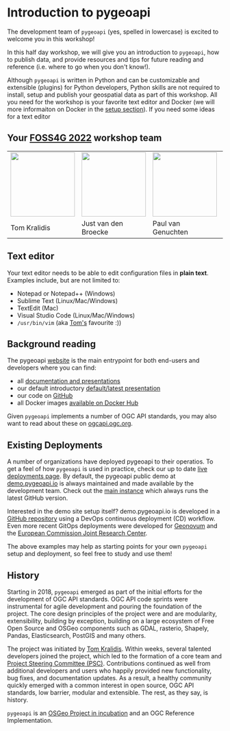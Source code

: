 # Introduction to pygeoapi

The development team of `pygeoapi` (yes, spelled in lowercase) is excited to welcome you in this workshop! 

In this half day workshop, we will give you an introduction to `pygeoapi`, how to publish data, and provide
resources and tips for future reading and reference (i.e. where to go when you don't know!).

Although `pygeoapi` is written in Python and can be customizable and extensible (plugins) 
for Python developers, Python skills are not required to install, setup and publish your geospatial
data as part of this workshop. All you need for the workshop is your favorite text editor and Docker (we will
more informaiton on Docker in the [setup section](setup.md)). If you need some ideas for a text editor

## Your [FOSS4G 2022](https://2022.foss4g.org) workshop team

<table>
    <tr>
        <td><a href="https://twitter.com/tomkralidis"><img width="150" src="https://avatars.githubusercontent.com/u/910430?v=4"/></a></td>
        <td><a href="https://twitter.com/justb4"><img width="150" src="https://avatars.githubusercontent.com/u/582630?v=4"/></a></td>
        <td><a href="https://twitter.com/pvangenuchten"><img width="150" src="https://avatars.githubusercontent.com/u/299829?v=4"/></a></td>
        <td><a href="https://twitter.com/doublebyte"><img width="150" src="https://avatars.githubusercontent.com/u/1038897?v=4"/></a></td>
        <td><a href="https://twitter.com/francbartoli"><img width="150" src="https://avatars.githubusercontent.com/u/560676?v=4"/></a></td>
        <td><a href="https://twitter.com/tzotsos"><img width="150" src="https://avatars.githubusercontent.com/u/383944?v=4"/></a></td>
        <td><a href="https://twitter.com/PascalLike"><img width="150" src="https://avatars.githubusercontent.com/u/1323093?v=4"/></a></td>
    </tr>
    <tr>
        <td>Tom Kralidis</td>
        <td>Just van den Broecke</td>
        <td>Paul van Genuchten</td>
        <td>Joana Simoes</td>
        <td>Francesco Bartoli</td>
        <td>Angelos Tzotsos</td>
        <td>Antonio Cerciello</td>
    </tr>    
</table>

## Text editor

Your text editor needs to be able to edit configuration files in **plain text**. Examples include, but are
not limited to:

* Notepad or Notepad++ (Windows)
* Sublime Text (Linux/Mac/Windows)
* TextEdit (Mac)
* Visual Studio Code (Linux/Mac/Windows)
* `/usr/bin/vim` (aka [Tom's](https://twitter.com/tomkralidis) favourite :))

## Background reading

The pygeoapi [website](https://pygeoapi.io) is the main entrypoint for both end-users and developers
where you can find:

* all [documentation and presentations](https://pygeoapi.io/documentation)
* our default introductory [default/latest presentation](https://pygeoapi.io/presentations/default)
* our code on [GitHub](https://github.com/geopython/pygeoapi)
* all Docker images [available on Docker Hub](https://hub.docker.com/r/geopython/pygeoapi)

Given `pygeoapi` implements a number of OGC API standards, you may also want to read about these
on [ogcapi.ogc.org](https://ogcapi.ogc.org).

## Existing Deployments

A number of organizations have deployed pygeoapi to their operatios. To get a feel of how `pygeoapi`
is used in practice, check our up to date [live deployments page](https://github.com/geopython/pygeoapi/wiki/LiveDeployments). By
default, the pygeoapi public demo at [demo.pygeoapi.io](https://demo.pygeoapi.io) is always maintained
and made available by the development team. Check out the [main instance](https://demo.pygeoapi.io/master) which
always runs the latest GitHub version.

Interested in the demo site setup itself? demo.pygeoapi.io is developed in a [GitHub repository](https://github.com/geopython/demo.pygeoapi.io) using a
DevOps continuous deployment (CD) workflow.
Even more recent GitOps deployments were developed for [Geonovum](https://github.com/Geonovum/ogc-api-testbed) and the [European Commission Joint Research Center](https://github.com/justb4/ogc-api-jrc).

The above examples may help as starting points for your own `pygeoapi` setup and deployment, so feel free to study and use them!

## History

Starting in 2018, `pygeoapi` emerged as part of the initial efforts for the development of OGC API standards. OGC API
code sprints were instrumental for agile development and pouring the foundation of the project. The core design principles
of the project were and are modularity, extensibility, building by exception, building on a large ecosystem of Free Open Source and OSGeo
components such as GDAL, rasterio, Shapely, Pandas, Elasticsearch, PostGIS and many others.

The project was initiated by [Tom Kralidis](https://github.com/tomkralidis). Within weeks, several talented
developers joined the project, which led to the formation of a core team and [Project Steering Committee (PSC)](https://pygeoapi.io/community/psc). Contributions continued
as well from additional developers and users who happily provided new functionality, bug fixes, and documentation
updates. As a result, a healthy community quickly emerged with a common interest in open source, OGC API standards, low barrier, modular and extensible. The
rest, as they say, is history.

 `pygeoapi` is an [OSGeo Project in incubation](https://www.osgeo.org/projects/pygeoapi) and an
OGC Reference Implementation.
